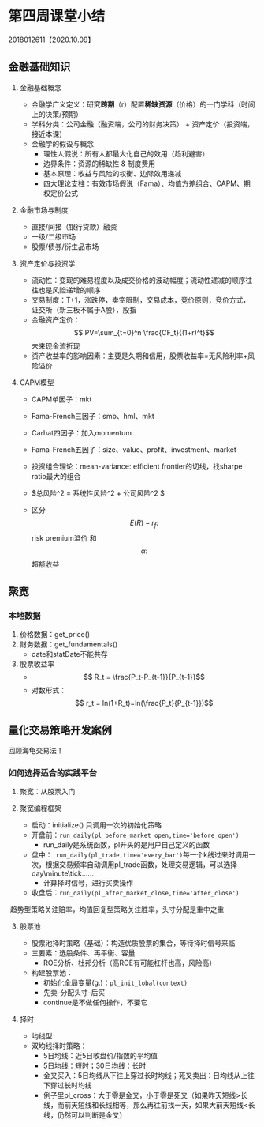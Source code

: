 # 第四周课堂小结

2018012611【2020.10.09】

## 金融基础知识

1. 金融基础概念

   - 金融学广义定义：研究**跨期**（r）配置**稀缺资源**（价格）的一门学科（时间上的决策/预期）
   - 学科分类：公司金融（融资端，公司的财务决策） + 资产定价（投资端，接近本课）
   - 金融学的假设与概念
     - 理性人假说：所有人都最大化自己的效用（趋利避害）
     - 边界条件：资源的稀缺性 & 制度费用
     - 基本原理：收益与风险的权衡、边际效用递减
     - 四大理论支柱：有效市场假说（Fama）、均值方差组合、CAPM、期权定价公式

2. 金融市场与制度

   - 直接/间接（银行贷款）融资
   - 一级/二级市场
   - 股票/债券/衍生品市场

3. 资产定价与投资学

   - 流动性：变现的难易程度以及成交价格的波动幅度；流动性递减的顺序往往也是风险递增的顺序
   - 交易制度：T+1，涨跌停，卖空限制，交易成本，竞价原则，竞价方式，证交所（新三板不属于A股），股指
   - 金融资产定价：$$ PV=\sum_{t=0}^n \frac{CF_t}{(1+r)^t}$$ 未来现金流折现
   - 资产收益率的影响因素：主要是久期和信用，股票收益率=无风险利率+风险溢价

4. CAPM模型

   - CAPM单因子：mkt

   - Fama-French三因子：smb、hml、mkt

   - Carhat四因子：加入momentum

   - Fama-French五因子：size、value、profit、investment、market

   - 投资组合理论：mean-variance: efficient frontier的切线，找sharpe ratio最大的组合

   - $总风险^2 = 系统性风险^2 + 公司风险^2 $

   - 区分$$ E(R) - r_f:$$ risk premium溢价 和  $$ \alpha: $$ 超额收益

     

## 聚宽

### 本地数据

1. 价格数据：get_price()
2. 财务数据：get_fundamentals()
   - date和statDate不能共存
3. 股票收益率
   - $$ R_t = \frac{P_t-P_{t-1}}{P_{t-1}}$$
   - 对数形式： $$ r_t = ln(1+R_t)=ln(\frac{P_t}{P_{t-1}})$$



## 量化交易策略开发案例

回顾海龟交易法！

### 如何选择适合的实践平台

1. 聚宽：从股票入门

2. 聚宽编程框架
   - 启动：initialize() 只调用一次的初始化策略
   - 开盘前：`run_daily(pl_before_market_open,time='before_open')` 
     - run_daily是系统函数，pl开头的是用户自己定义的函数
   - 盘中：` run_daily(pl_trade,time='every_bar')`每一个k线过来时调用一次，根据交易频率自动调用pl_trade函数，处理交易逻辑，可以选择day\minute\tick……
     - 计算择时信号，进行买卖操作
   - 收盘后：`run_daily(pl_after_market_close,time='after_close')`

​       趋势型策略关注赔率，均值回复型策略关注胜率，头寸分配是重中之重

3. 股票池
   - 股票池择时策略（基础）：构造优质股票的集合，等待择时信号来临
   - 三要素：选股条件、再平衡、容量
     - ROE分析、杜邦分析（高ROE有可能杠杆也高，风险高）
   - 构建股票池：
     - 初始化全局变量(g.)：`pl_init_lobal(context)`
     - 先卖-分配头寸-后买
     - continue是不做任何操作，不要它

4. 择时
   - 均线型
   - 双均线择时策略：
     - 5日均线：近5日收盘价/指数的平均值
     - 5日均线：短时；30日均线：长时
     - 金叉买入：5日均线从下往上穿过长时均线；死叉卖出：日均线从上往下穿过长时均线
     - 例子里pl_cross：大于零是金叉，小于零是死叉（如果昨天短线>长线，而前天短线和长线相等，那么再往前找一天，如果大前天短线<长线，仍然可以判断是金叉）

